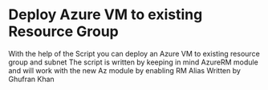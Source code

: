 # Deploy Azure VM to existing Resource Group
With the help of the Script you can deploy an Azure VM to existing resource group and subnet
The script is written by keeping in mind AzureRM module and will work with the new Az module by enabling RM Alias
Written by Ghufran Khan
